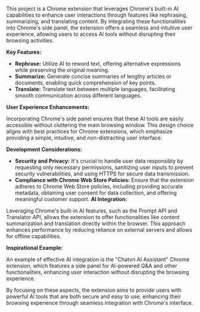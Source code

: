 This project is a Chrome extension that leverages Chrome's built-in AI capabilities to enhance user interactions through features like rephrasing, summarizing, and translating content. By integrating these functionalities into Chrome's side panel, the extension offers a seamless and intuitive user experience, allowing users to access AI tools without disrupting their browsing activities.

**Key Features:**

- **Rephrase:** Utilize AI to reword text, offering alternative expressions while preserving the original meaning.
- **Summarize:** Generate concise summaries of lengthy articles or documents, enabling quick comprehension of key points.
- **Translate:** Translate text between multiple languages, facilitating smooth communication across different languages.

**User Experience Enhancements:**

Incorporating Chrome's side panel ensures that these AI tools are easily accessible without cluttering the main browsing window. This design choice aligns with best practices for Chrome extensions, which emphasize providing a simple, intuitive, and non-distracting user interface.

**Development Considerations:**

- **Security and Privacy:** It's crucial to handle user data responsibly by requesting only necessary permissions, sanitizing user inputs to prevent security vulnerabilities, and using HTTPS for secure data transmission.
- **Compliance with Chrome Web Store Policies:** Ensure that the extension adheres to Chrome Web Store policies, including providing accurate metadata, obtaining user consent for data collection, and offering meaningful customer support. 
**AI Integration:**

Leveraging Chrome's built-in AI features, such as the Prompt API and Translator API, allows the extension to offer functionalities like content summarization and translation directly within the browser. This approach enhances performance by reducing reliance on external servers and allows for offline capabilities.

**Inspirational Example:**

An example of effective AI integration is the "Chatvn AI Assistant" Chrome extension, which features a side panel for AI-powered Q&A and other functionalities, enhancing user interaction without disrupting the browsing experience.

By focusing on these aspects, the extension aims to provide users with powerful AI tools that are both secure and easy to use, enhancing their browsing experience through seamless integration with Chrome's interface.
